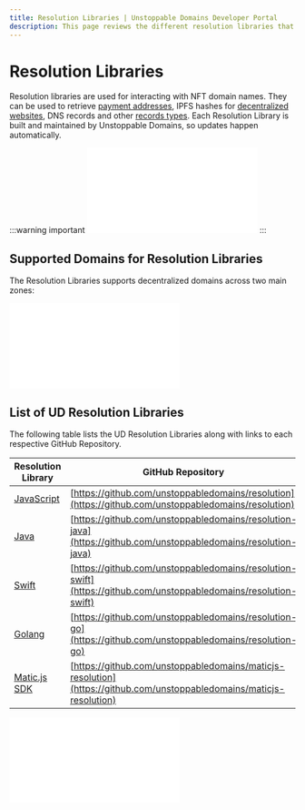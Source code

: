 ```yaml
---
title: Resolution Libraries | Unstoppable Domains Developer Portal
description: This page reviews the different resolution libraries that can be used for resolving a domain. The libraries are fully supported and maintained by UD.
---
```


# Resolution Libraries

Resolution libraries are used for interacting with NFT domain names. They can be used to retrieve [payment addresses](/crypto-payments/index.md), IPFS hashes for [decentralized websites](/d-websites/index.md), DNS records and other [records types](/developer-toolkit/reference/records-reference.md). Each Resolution Library is built and maintained by Unstoppable Domains, so updates happen automatically.

:::warning important
<embed src="/snippets/_new_tld_warning.md" />
:::

## Supported Domains for Resolution Libraries

The Resolution Libraries supports decentralized domains across two main zones:

<embed src="/snippets/_supported-tlds.md" />

## List of UD Resolution Libraries

The following table lists the UD Resolution Libraries along with links to each respective GitHub Repository.

| Resolution Library | GitHub Repository                                                                                                |
| ------------------------------------------ | ---------------------------------------------------------------------------------------------------------------- |
| [JavaScript](resolution.md)   | [https://github.com/unstoppabledomains/resolution](https://github.com/unstoppabledomains/resolution)             |
| [Java](resolution-java.md)               | [https://github.com/unstoppabledomains/resolution-java](https://github.com/unstoppabledomains/resolution-java)   |
| [Swift](resolution-swift.md)             | [https://github.com/unstoppabledomains/resolution-swift](https://github.com/unstoppabledomains/resolution-swift) |
| [Golang](resolution-go.md)               | [https://github.com/unstoppabledomains/resolution-go](https://github.com/unstoppabledomains/resolution-go)       |
| [Matic.js SDK](resolve-with-maticjs.md)  | [https://github.com/unstoppabledomains/maticjs-resolution](https://github.com/unstoppabledomains/maticjs-resolution)       |

<embed src="/snippets/_discord.md" />
